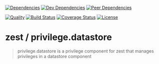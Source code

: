 [![Dependencies][dependencies-image]][dependencies-link]
[![Dev Dependencies][dev-dependencies-image]][dev-dependencies-link]
[![Peer Dependencies][peer-dependencies-image]][peer-dependencies-link]

[![Quality][quality-image]][quality-link]
[![Build Status][build-status-image]][build-status-link]
[![Coverage Status][coverage-status-image]][coverage-status-link]
[![License][license-image]][license-link]

# zest / privilege.datastore
> privilege.datastore is a privilege component for zest that manages privileges in a datastore component

[dependencies-image]: http://img.shields.io/david/zest/privilege.datastore.svg?style=flat-square
[dependencies-link]: https://david-dm.org/zest/privilege.datastore#info=dependencies&view=list
[dev-dependencies-image]: http://img.shields.io/david/dev/zest/privilege.datastore.svg?style=flat-square
[dev-dependencies-link]: https://david-dm.org/zest/privilege.datastore#info=devDependencies&view=list
[peer-dependencies-image]: http://img.shields.io/david/peer/zest/privilege.datastore.svg?style=flat-square
[peer-dependencies-link]: https://david-dm.org/zest/privilege.datastore#info=peerDependencies&view=list
[license-image]: http://img.shields.io/badge/license-UNLICENSE-brightgreen.svg?style=flat-square
[license-link]: http://unlicense.org
[quality-image]: http://img.shields.io/codeclimate/github/zest/privilege.datastore.svg?style=flat-square
[quality-link]: https://codeclimate.com/github/zest/privilege.datastore
[build-status-image]: http://img.shields.io/travis/zest/privilege.datastore.svg?style=flat-square
[build-status-link]: https://travis-ci.org/zest/privilege.datastore
[coverage-status-image]: http://img.shields.io/coveralls/zest/privilege.datastore.svg?style=flat-square
[coverage-status-link]: https://coveralls.io/r/zest/privilege.datastore